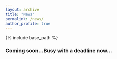 ```yaml
---
layout: archive
title: "News"
permalink: /news/
author_profile: true
---
```


{% include base_path %}

### Coming soon...Busy with a deadline now...
